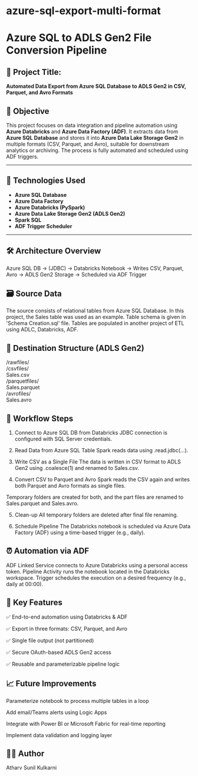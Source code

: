 # azure-sql-export-multi-format
# Azure SQL to ADLS Gen2 File Conversion Pipeline

## 📘 Project Title:
**Automated Data Export from Azure SQL Database to ADLS Gen2 in CSV, Parquet, and Avro Formats**

## 🧩 Objective
This project focuses on data integration and pipeline automation using **Azure Databricks** and **Azure Data Factory (ADF)**. It extracts data from **Azure SQL Database** and stores it into **Azure Data Lake Storage Gen2** in multiple formats (CSV, Parquet, and Avro), suitable for downstream analytics or archiving. The process is fully automated and scheduled using ADF triggers.

---

## 🚀 Technologies Used
- **Azure SQL Database**
- **Azure Data Factory**
- **Azure Databricks (PySpark)**
- **Azure Data Lake Storage Gen2 (ADLS Gen2)**
- **Spark SQL**
- **ADF Trigger Scheduler**

---

## 🛠️ Architecture Overview

Azure SQL DB -> (JDBC) -> Databricks Notebook -> Writes CSV, Parquet, Avro -> ADLS Gen2 Storage -> Scheduled via ADF Trigger

## 🗃️ Source Data
The source consists of relational tables from Azure SQL Database.
In this project, the Sales table was used as an example.
Table schema is given in 'Schema Creation.sql' file. Tables are populated in another project of ETL using ADLC, Databricks, ADF.

## 📂 Destination Structure (ADLS Gen2)
/rawfiles/  
    /csvfiles/  
        Sales.csv  
    /parquetfiles/  
        Sales.parquet  
    /avrofiles/  
        Sales.avro

## 🔁 Workflow Steps
1. Connect to Azure SQL DB from Databricks
JDBC connection is configured with SQL Server credentials.

2. Read Data from Azure SQL Table
Spark reads data using .read.jdbc(...).

3. Write CSV as a Single File
The data is written in CSV format to ADLS Gen2 using .coalesce(1) and renamed to Sales.csv.

4. Convert CSV to Parquet and Avro
Spark reads the CSV again and writes both Parquet and Avro formats as single files.

Temporary folders are created for both, and the part files are renamed to Sales.parquet and Sales.avro.

5. Clean-up
All temporary folders are deleted after final file renaming.

6. Schedule Pipeline
The Databricks notebook is scheduled via Azure Data Factory (ADF) using a time-based trigger (e.g., daily).

## ⏰ Automation via ADF
ADF Linked Service connects to Azure Databricks using a personal access token.
Pipeline Activity runs the notebook located in the Databricks workspace.
Trigger schedules the execution on a desired frequency (e.g., daily at 00:00).

## 📌 Key Features
✅ End-to-end automation using Databricks & ADF

✅ Export in three formats: CSV, Parquet, and Avro

✅ Single file output (not partitioned)

✅ Secure OAuth-based ADLS Gen2 access

✅ Reusable and parameterizable pipeline logic

## 📈 Future Improvements
Parameterize notebook to process multiple tables in a loop

Add email/Teams alerts using Logic Apps

Integrate with Power BI or Microsoft Fabric for real-time reporting

Implement data validation and logging layer

## 🧑‍💻 Author
Atharv Sunil Kulkarni
